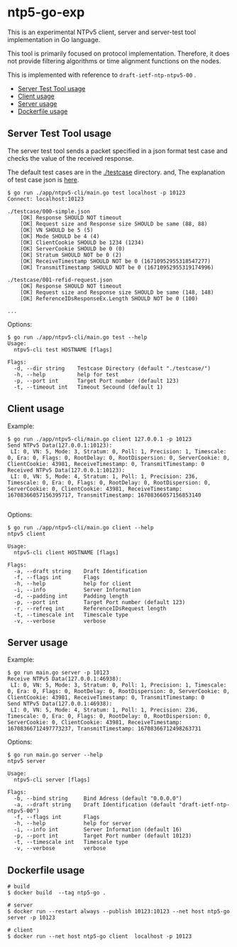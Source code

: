 # ntp5-go-exp

This is an experimental NTPv5 client, server and server-test tool implementation in Go language.

This tool is primarily focused on protocol implementation. Therefore, it does not provide filtering algorithms or time alignment functions on the nodes.

This is implemented with reference to `draft-ietf-ntp-ntpv5-00` .

- [Server Test Tool usage](#server-test-tool-usage)
- [Client usage](#client-usage)
- [Server usage](#server-usage)
- [Dockerfile usage ](#dockerfile-usage)

## Server Test Tool usage
The server test tool sends a packet specified in a json format test case and checks the value of the received response.

The default test cases are in the [./testcase](https://github.com/flano-yuki/ntp5-go-exp/tree/main/testcase) directory. and, The explanation of test case json is [here](https://github.com/flano-yuki/ntp5-go-exp/tree/main/testcase#testcase-json).

```
$ go run ./app/ntpv5-cli/main.go test localhost -p 10123 
Connect: localhost:10123

./testcase/000-simple.json
	[OK] Response SHOULD NOT timeout
	[OK] Request size and Response size SHOULD be same (88, 88)
	[OK] VN SHOULD be 5 (5)
	[OK] Mode SHOULD be 4 (4)
	[OK] ClientCookie SHOULD be 1234 (1234)
	[OK] ServerCookie SHOULD be 0 (0)
	[OK] Stratum SHOULD NOT be 0 (2)
	[OK] ReceiveTimestamp SHOULD NOT be 0 (16710952955318547277)
	[OK] TransmitTimestamp SHOULD NOT be 0 (16710952955319174996)

./testcase/001-refid-request.json
	[OK] Response SHOULD NOT timeout
	[OK] Request size and Response size SHOULD be same (148, 148)
	[OK] ReferenceIDsResponseEx.Length SHOULD NOT be 0 (100)

...
```

Options:

```
$ go run ./app/ntpv5-cli/main.go test --help
Usage:
  ntpv5-cli test HOSTNAME [flags]

Flags:
  -d, --dir string    Testcase Directory (default "./testcase/")
  -h, --help          help for test
  -p, --port int      Target Port number (default 123)
  -t, --timeout int   Timeout Secound (default 1)

```

## Client usage
Example:

```
$ go run ./app/ntpv5-cli/main.go client 127.0.0.1 -p 10123
Send NTPv5 Data(127.0.0.1:10123): 
 LI: 0, VN: 5, Mode: 3, Stratum: 0, Poll: 1, Precision: 1, Timescale: 0, Era: 0, Flags: 0, RootDelay: 0, RootDispersion: 0, ServerCookie: 0, ClientCookie: 43981, ReceiveTimestamp: 0, TransmitTimestamp: 0
Received NTPv5 Data(127.0.0.1:10123):
 LI: 0, VN: 5, Mode: 4, Stratum: 1, Poll: 1, Precision: 236, Timescale: 0, Era: 0, Flags: 0, RootDelay: 0, RootDispersion: 0, ServerCookie: 0, ClientCookie: 43981, ReceiveTimestamp: 16708366057156395717, TransmitTimestamp: 16708366057156853140
 
```

Options:

```
$ go run ./app/ntpv5-cli/main.go client --help
ntpv5 client

Usage:
  ntpv5-cli client HOSTNAME [flags]

Flags:
  -a, --draft string    Draft Identification
  -f, --flags int       Flags
  -h, --help            help for client
  -i, --info            Server Information
  -d, --padding int     Padding length
  -p, --port int        Target Port number (default 123)
  -r, --refreq int      ReferenceIDsRequest length
  -t, --timescale int   Timescale type
  -v, --verbose         verbose

```

## Server usage 
Example: 

```
$ go run main.go server -p 10123  
Receive NTPv5 Data(127.0.0.1:46938): 
 LI: 0, VN: 5, Mode: 3, Stratum: 0, Poll: 1, Precision: 1, Timescale: 0, Era: 0, Flags: 0, RootDelay: 0, RootDispersion: 0, ServerCookie: 0, ClientCookie: 43981, ReceiveTimestamp: 0, TransmitTimestamp: 0
Send NTPv5 Data(127.0.0.1:46938): 
 LI: 0, VN: 5, Mode: 4, Stratum: 1, Poll: 1, Precision: 236, Timescale: 0, Era: 0, Flags: 0, RootDelay: 0, RootDispersion: 0, ServerCookie: 0, ClientCookie: 43981, ReceiveTimestamp: 16708366712497773237, TransmitTimestamp: 16708366712498263731

```

Options:

```
$ go run main.go server --help
ntpv5 server

Usage:
  ntpv5-cli server [flags]

Flags:
  -b, --bind string     Bind Adress (default "0.0.0.0")
  -a, --draft string    Draft Identification (default "draft-ietf-ntp-ntpv5-00")
  -f, --flags int       Flags
  -h, --help            help for server
  -i, --info int        Server Information (default 16)
  -p, --port int        Target Port number (default 10123)
  -t, --timescale int   Timescale type
  -v, --verbose         verbose

```

## Dockerfile usage 

```
# build
$ docker build  --tag ntp5-go .

# server
$ docker run --restart always --publish 10123:10123 --net host ntp5-go server -p 10123

# client
$ docker run --net host ntp5-go client  localhost -p 10123
```
